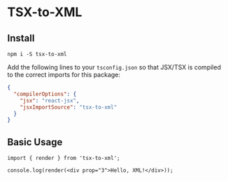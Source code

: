 # TSX-to-XML

## Install

```
npm i -S tsx-to-xml
```

Add the following lines to your `tsconfig.json` so that JSX/TSX is compiled to the correct imports for this package:
```json
{
  "compilerOptions": {
    "jsx": "react-jsx",
    "jsxImportSource": "tsx-to-xml"
  }
}
```


## Basic Usage

```tsx
import { render } from 'tsx-to-xml';

console.log(render(<div prop="3">Hello, XML!</div>));
```
